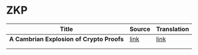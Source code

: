 # ZKP

| Title                                     | Source                                                       | Translation                                                  |
| ----------------------------------------- | ------------------------------------------------------------ | ------------------------------------------------------------ |
| **A Cambrian Explosion of Crypto Proofs** | [link](https://nakamoto.com/cambrian-explosion-of-crypto-proofs/) | [link](https://github.com/Whisker17/translation/blob/main/ZKP/A_Cambrian_Explosion_of_Crypto_Proofs_zh.md.md) |
|                                           |                                                              |                                                              |
|                                           |                                                              |                                                              |